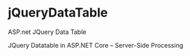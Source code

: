 # jQueryDataTable


ASP.net JQuery Data Table 

JQuery Datatable in ASP.NET Core – Server-Side Processing

